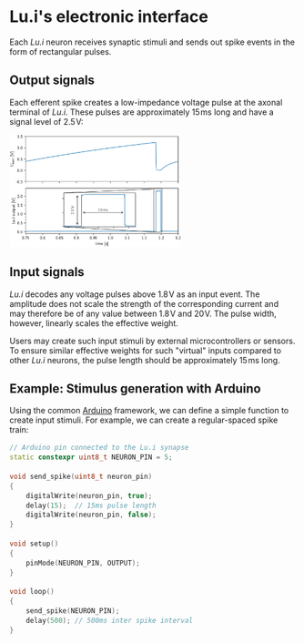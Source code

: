 # Lu.i's electronic interface

Each *Lu.i* neuron receives synaptic stimuli and sends out spike events in the form of rectangular pulses.

## Output signals
Each efferent spike creates a low-impedance voltage pulse at the axonal terminal of *Lu.i*.
These pulses are approximately 15 ms long and have a signal level of 2.5 V:

<img src="figures/lui_output_trace.png" width="60%" alt="Lui output trace"/>

## Input signals
*Lu.i* decodes any voltage pulses above 1.8 V as an input event.
The amplitude does not scale the strength of the corresponding current and may therefore be of any value between 1.8 V and 20 V.
The pulse width, however, linearly scales the effective weight.

Users may create such input stimuli by external microcontrollers or sensors.
To ensure similar effective weights for such "virtual" inputs compared to other *Lu.i* neurons, the pulse length should be approximately 15 ms long.

## Example: Stimulus generation with Arduino
Using the common [Arduino](https://www.arduino.cc/) framework, we can define a simple function to create input stimuli.
For example, we can create a regular-spaced spike train:
```cpp
// Arduino pin connected to the Lu.i synapse
static constexpr uint8_t NEURON_PIN = 5;

void send_spike(uint8_t neuron_pin)
{
	digitalWrite(neuron_pin, true);
	delay(15);  // 15ms pulse length
	digitalWrite(neuron_pin, false);
}

void setup()
{
	pinMode(NEURON_PIN, OUTPUT);
}

void loop()
{
	send_spike(NEURON_PIN);
	delay(500); // 500ms inter spike interval
}
```
